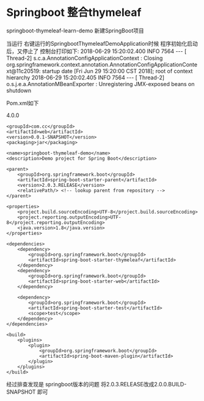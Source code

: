 # Springboot  整合thymeleaf
springboot-thymeleaf-learn-demo
新建SpringBoot项目

当运行
右键运行的SpringbootThymeleafDemoApplication时候     程序初始化启动后，又停止了 
控制台打印如下:
2018-06-29 15:20:02.400  INFO 7564 --- [       Thread-2] s.c.a.AnnotationConfigApplicationContext : Closing org.springframework.context.annotation.AnnotationConfigApplicationContext@11c20519: startup date [Fri Jun 29 15:20:00 CST 2018]; root of context hierarchy
2018-06-29 15:20:02.405  INFO 7564 --- [       Thread-2] o.s.j.e.a.AnnotationMBeanExporter        : Unregistering JMX-exposed beans on shutdown



Pom.xml如下 
<?xml version="1.0" encoding="UTF-8"?>
<project xmlns="http://maven.apache.org/POM/4.0.0" xmlns:xsi="http://www.w3.org/2001/XMLSchema-instance"
	xsi:schemaLocation="http://maven.apache.org/POM/4.0.0 http://maven.apache.org/xsd/maven-4.0.0.xsd">
	<modelVersion>4.0.0</modelVersion>

	<groupId>com.cc</groupId>
	<artifactId>web</artifactId>
	<version>0.0.1-SNAPSHOT</version>
	<packaging>jar</packaging>

	<name>springboot-thymeleaf-demo</name>
	<description>Demo project for Spring Boot</description>

	<parent>
		<groupId>org.springframework.boot</groupId>
		<artifactId>spring-boot-starter-parent</artifactId>
		<version>2.0.3.RELEASE</version>
		<relativePath/> <!-- lookup parent from repository -->
	</parent>

	<properties>
		<project.build.sourceEncoding>UTF-8</project.build.sourceEncoding>
		<project.reporting.outputEncoding>UTF-8</project.reporting.outputEncoding>
		<java.version>1.8</java.version>
	</properties>

	<dependencies>
		<dependency>
			<groupId>org.springframework.boot</groupId>
			<artifactId>spring-boot-starter-thymeleaf</artifactId>
		</dependency>
		<dependency>
			<groupId>org.springframework.boot</groupId>
			<artifactId>spring-boot-starter-web</artifactId>
		</dependency>

		<dependency>
			<groupId>org.springframework.boot</groupId>
			<artifactId>spring-boot-starter-test</artifactId>
			<scope>test</scope>
		</dependency>
	</dependencies>

	<build>
		<plugins>
			<plugin>
				<groupId>org.springframework.boot</groupId>
				<artifactId>spring-boot-maven-plugin</artifactId>
			</plugin>
		</plugins>
	</build>


</project>

经过排查发现是 springboot版本的问题  将2.0.3.RELEASE改成2.0.0.BUILD-SNAPSHOT 即可





